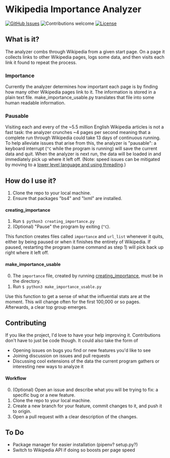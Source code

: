 # Wikipedia Importance Analyzer

[![GitHub Issues](https://img.shields.io/github/issues/David-Bauman/Wikipedia-Importance.svg)](https://github.com/David-Bauman/Wikipedia-Importance/issues)
![Contributions welcome](https://img.shields.io/badge/contributions-welcome-green.svg)
[![License](https://img.shields.io/badge/license-MIT-blue.svg)](https://opensource.org/licenses/MIT)

## What is it?

The analyzer combs through Wikipedia from a given start page. On a page it collects links to other Wikipedia pages, logs some data, and then visits each link it found to repeat the process.

### Importance

Currently the analyzer determines how important each page is by finding how many other Wikipedia pages link to it. The information is stored in a plain text file. make_importance_usable.py translates that file into some human readable information.

### Pausable

Visiting each and every of the ~5.5 million English Wikipedia articles is not a fast task: the analyzer crunches ~4 pages per second meaning that a complete run through Wikipedia could take 13 days of continuous running. To help alleviate issues that arise from this, the analyzer is "pausable": a keyboard interrupt (`^C` while the program is running) will save the current data and quit. When the analyzer is next run, the data will be loaded in and immediately pick up where it left off. (Note: speed issues can be mitigated by moving to a [lower level language and using threading](https://github.com/David-Bauman/Multi-Threaded-Wikipiedia-Importance).) 


## How do I use it?

1. Clone the repo to your local machine.
2. Ensure that packages "bs4" and "lxml" are installed.

#### creating_importance


1. Run `$ python3 creating_importance.py`
2. (Optional) "Pause" the program by exiting (`^C`). 

This function creates files called `importance` and `url_list` whenever it quits, either by being paused or when it finishes the entirety of Wikipedia. If paused, restarting the program (same command as step 1) will pick back up right where it left off.

#### make_importance_usable

0. The `importance` file, created by running [creating_importance](#creating_importance), must be in the directory.
1. Run `$ python3 make_importance_usable.py`

Use this function to get a sense of what the influential stats are at the moment. This will change often for the first 100,000 or so   pages. Afterwards, a clear top group emerges.

## Contributing

If you like the project, I'd love to have your help improving it. Contributions don't have to just be code though. It could also take the form of

- Opening issues on bugs you find or new features you'd like to see
- Joining discussion on issues and pull requests
- Discussing cool extensions of the data the current program gathers or interesting new ways to analyze it

#### Workflow

0. (Optional) Open an issue and describe what you will be trying to fix: a specific bug or a new feature.
1. Clone the repo to your local machine.
2. Create a new branch for your feature, commit changes to it, and push it to origin.
3. Open a pull request with a clear description of the changes.

## To Do

- Package manager for easier installation (pipenv? setup.py?)
- Switch to Wikipedia API if doing so boosts per page speed

